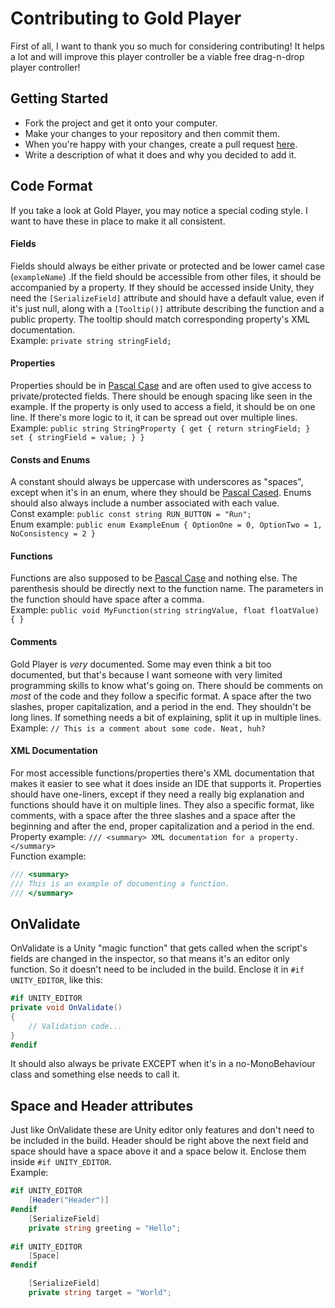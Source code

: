 # Contributing to Gold Player
First of all, I want to thank you so much for considering contributing! It helps a lot and will improve this player controller be a viable free drag-n-drop player controller!

## Getting Started
- Fork the project and get it onto your computer.
- Make your changes to your repository and then commit them.
- When you're happy with your changes, create a pull request [here](https://github.com/Hertzole/gold-player/pulls).
- Write a description of what it does and why you decided to add it.

## Code Format
If you take a look at Gold Player, you may notice a special coding style. I want to have these in place to make it all consistent.

#### Fields 
Fields should always be either private or protected and be lower camel case (`exampleName`) .If the field should be accessible from other files, it should be accompanied by a property. If they should be accessed inside Unity, they need the `[SerializeField]` attribute and should have a default value, even if it's just null, along with a `[Tooltip()]` attribute describing the function and a public property. The tooltip should match corresponding property's XML documentation.  
Example: `private string stringField;`

#### Properties
Properties should be in [Pascal Case](http://wiki.c2.com/?PascalCase) and are often used to give access to private/protected fields. There should be enough spacing like seen in the example. If the property is only used to access a field, it should be on one line. If there's more logic to it, it can be spread out over multiple lines.  
Example: `public string StringProperty { get { return stringField; } set { stringField = value; } }`

#### Consts and Enums
A constant should always be uppercase with underscores as "spaces", except when it's in an enum, where they should be [Pascal Cased](http://wiki.c2.com/?PascalCase). Enums should also always include a number associated with each value.  
Const example: `public const string RUN_BUTTON = "Run";`  
Enum example: `public enum ExampleEnum { OptionOne = 0, OptionTwo = 1, NoConsistency = 2 }`

#### Functions
Functions are also supposed to be [Pascal Case](http://wiki.c2.com/?PascalCase) and nothing else. The parenthesis should be directly next to the function name. The parameters in the function should have space after a comma.  
Example: `public void MyFunction(string stringValue, float floatValue) { }`

#### Comments
Gold Player is *very* documented. Some may even think a bit too documented, but that's because I want someone with very limited programming skills to know what's going on. There should be comments on *most* of the code and they follow a specific format. A space after the two slashes, proper capitalization, and a period in the end. They shouldn't be long lines. If something needs a bit of explaining, split it up in multiple lines.  
Example: `// This is a comment about some code. Neat, huh?`

#### XML Documentation
For most accessible functions/properties there's XML documentation that makes it easier to see what it does inside an IDE that supports it. Properties should have one-liners, except if they need a really big explanation and functions should have it on multiple lines. They also a specific format, like comments, with a space after the three slashes and a space after the beginning and after the end, proper capitalization and a period in the end.  
Property example: `/// <summary> XML documentation for a property. </summary>`  
Function example:  
```csharp
/// <summary>
/// This is an example of documenting a function.
/// </summary>
```

## OnValidate
OnValidate is a Unity "magic function" that gets called when the script's fields are changed in the inspector, so that means it's an editor only function. So it doesn't need to be included in the build. Enclose it in `#if UNITY_EDITOR`, like this:  
```csharp
#if UNITY_EDITOR
private void OnValidate()
{
    // Validation code...
}
#endif
```
It should also always be private EXCEPT when it's in a no-MonoBehaviour class and something else needs to call it.

## Space and Header attributes
Just like OnValidate these are Unity editor only features and don't need to be included in the build. Header should be right above the next field and space should have a space above it and a space below it. Enclose them inside `#if UNITY_EDITOR`.  
Example:  
```csharp
#if UNITY_EDITOR
    [Header("Header")]
#endif
    [SerializeField]
    private string greeting = "Hello";
    
#if UNITY_EDITOR
    [Space]
#endif

    [SerializeField]
    private string target = "World";
```

